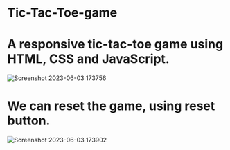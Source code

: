 # Tic-Tac-Toe-game
# A responsive tic-tac-toe game using HTML, CSS and JavaScript.

![Screenshot 2023-06-03 173756](https://github.com/mdshahabaz/Tic-Tac-Toe-game/assets/81280603/0a762df1-3a43-4732-96d1-14403de916bf)

# We can reset the game, using reset button.
![Screenshot 2023-06-03 173902](https://github.com/mdshahabaz/Tic-Tac-Toe-game/assets/81280603/0e45c1cb-a67c-4a5b-a019-0042d2d0df09)
